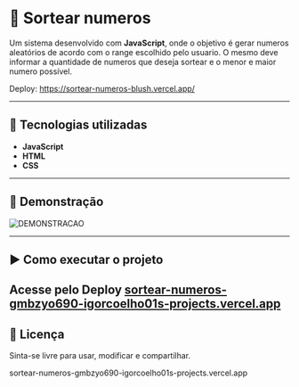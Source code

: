 # 🎲 Sortear numeros

Um sistema desenvolvido com **JavaScript**, onde o
objetivo é gerar numeros aleatórios de acordo com o range escolhido pelo usuario.
O mesmo deve informar a quantidade de numeros que deseja sortear e o menor e maior  numero possível.

Deploy: https://sortear-numeros-blush.vercel.app/

------------------------------------------------------------------------

## 🚀 Tecnologias utilizadas

-   **JavaScript**
-   **HTML** 
-   **CSS** 

------------------------------------------------------------------------

## 📸 Demonstração

![DEMONSTRACAO](https://github.com/user-attachments/assets/e9ab1075-777e-4348-a3bf-afad5bc3a3f7)



------------------------------------------------------------------------

## ▶️ Como executar o projeto

Acesse pelo Deploy [sortear-numeros-gmbzyo690-igorcoelho01s-projects.vercel.app](https://sortear-numeros-blush.vercel.app/)
------------------------------------------------------------------------

## 📄 Licença

Sinta-se livre para usar, modificar e compartilhar.

sortear-numeros-gmbzyo690-igorcoelho01s-projects.vercel.app

